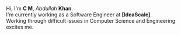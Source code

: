 Hi, I'm **C M**, *Abdullah* **Khan**.<br>
I'm currently working as a Software Engineer at **[IdeaScale]**.<br>
Working through difficult issues in Computer Science and Engineering excites me.<br>
